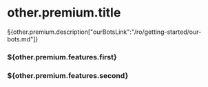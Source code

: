 # other.premium.title

§{other.premium.description["ourBotsLink":"/ro/getting-started/our-bots.md"]}

### \${other.premium.features.first}

### \${other.premium.features.second}
